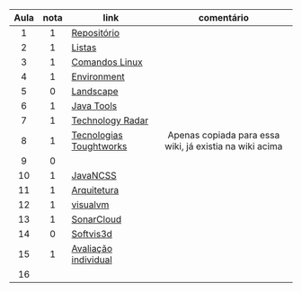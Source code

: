 | Aula  | nota | link | comentário  |
|:-:|:-:|---|:-:|
| 1  |  1 | [Repositório](github.com/dhiineres/ls2017)  |   |
| 2  |  1 | [Listas](github.com/dhiineres/ls2017/tree/master/lista)  |   |
| 3  | 1  | [Comandos Linux](https://github.com/dhiineres/ls2017/wiki/comandos)  |   |
| 4  |  1 | [Environment](https://github.com/dhiineres/ls2017/wiki/environment)  |   |
| 5  | 0  | [Landscape](https://github.com/dhiineres/ls2017/wiki/landscape)  |   |
| 6  | 1  | [Java Tools](https://github.com/dhiineres/ls2017/wiki/atv-0906---Java)  |   |
| 7  |  1 | [Technology Radar](https://github.com/dhiineres/ls2017/wiki/Technology-Radar) |   |
| 8  |  1 | [Tecnologias Toughtworks](https://github.com/dhiineres/ls2017/wiki/tecnologias-thoughtWorks) | Apenas copiada para essa wiki, já existia na wiki acima  |
| 9  | 0   |   |   |
| 10  |  1 | [JavaNCSS](https://github.com/dhiineres/ls2017/tree/master/janancss)   |   |
| 11  |  1 | [Arquitetura](https://github.com/dhiineres/ls2017/wiki/arquitetura)   |   |
| 12  | 1  | [visualvm](https://github.com/dhiineres/ls2017/wiki/visualvm)  |   |
| 13  |  1 | [SonarCloud](https://github.com/dhiineres/ls2017/wiki/sonarcloud)   |   |
| 14  |  0 | [Softvis3d](https://github.com/dhiineres/ls2017/wiki/softvis3d)  |   |
| 15  |  1 | [Avaliação individual](https://github.com/dhiineres/ls2017/blob/master/README.md)  |   |
| 16  |   |   |   |
